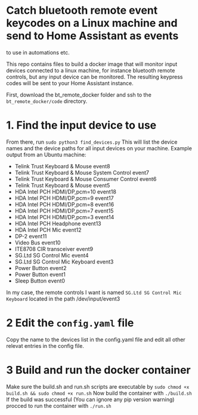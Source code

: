 # Catch bluetooth remote event keycodes on a Linux machine and send to Home Assistant as events
to use in automations etc.

This repo contains files to build a docker image that will monitor input devices connected to a linux machine, for instance bluetooth remote controls, but any input device can be monitored. The resulting keypress codes will be sent to your Home Assistant instance.

First, download the bt_remote_docker folder and ssh to the `bt_remote_docker/code` directory.

# 1. Find the input device to use
From there, run `sudo python3 find_devices.py`
This will list the device names and the device paths for all input devices on your machine. Example output from an Ubuntu machine:

* Telink Trust Keyboard & Mouse event8
* Telink Trust Keyboard & Mouse System Control event7
* Telink Trust Keyboard & Mouse Consumer Control event6
* Telink Trust Keyboard & Mouse event5
* HDA Intel PCH HDMI/DP,pcm=10 event18
* HDA Intel PCH HDMI/DP,pcm=9 event17
* HDA Intel PCH HDMI/DP,pcm=8 event16
* HDA Intel PCH HDMI/DP,pcm=7 event15
* HDA Intel PCH HDMI/DP,pcm=3 event14
* HDA Intel PCH Headphone event13
* HDA Intel PCH Mic event12
* DP-2 event11
* Video Bus event10
* ITE8708 CIR transceiver event9
* SG.Ltd SG Control Mic event4
* SG.Ltd SG Control Mic Keyboard event3
* Power Button event2
* Power Button event1
* Sleep Button event0

In my case, the remote controls I want is named
`SG.Ltd SG Control Mic Keyboard` located in the path /dev/input/event3

# 2 Edit the `config.yaml` file
Copy the name to the devices list in the config.yaml file and edit all other relevat entries in the config file.

# 3 Build and run the docker container
Make sure the build.sh and run.sh scripts are executable by `sudo chmod +x build.sh && sudo chmod +x run.sh`
Now build the container with `./build.sh`
If the build was successful (You can ignore any pip version warning) procced to run the container with `./run.sh`


